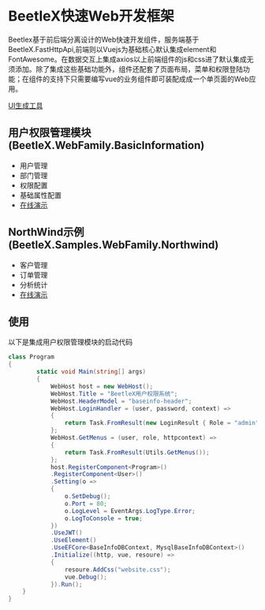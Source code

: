 # BeetleX快速Web开发框架
Beetlex基于前后端分离设计的Web快速开发组件，服务端基于BeetleX.FastHttpApi,前端则以Vuejs为基础核心默认集成element和FontAwesome。在数据交互上集成axios以上前端组件的js和css进了默认集成无须添加。除了集成这些基础功能外，组件还配套了页面布局，菜单和权限登陆功能；在组件的支持下只需要编写vue的业务组件即可装配成成一个单页面的Web应用。

[UI生成工具](https://beetlex-io.com/uieditor/)

## 用户权限管理模块 (BeetleX.WebFamily.BasicInformation)
- 用户管理
- 部门管理
- 权限配置
- 基础属性配置
- [在线演示](https://beetlex-io.com/systembase/)

## NorthWind示例 (BeetleX.Samples.WebFamily.Northwind)
- 客户管理
- 订单管理
- 分析统计
- [在线演示](https://beetlex-io.com/systembase/)
## 使用
以下是集成用户权限管理模块的启动代码
``` csharp
class Program
{
        static void Main(string[] args)
        {
            WebHost host = new WebHost();
            WebHost.Title = "BeetleX用户权限系统";
            WebHost.HeaderModel = "baseinfo-header";
            WebHost.LoginHandler = (user, password, context) =>
            {
                return Task.FromResult(new LoginResult { Role = "admin", Success = true });
            };
            WebHost.GetMenus = (user, role, httpcontext) =>
            {
                return Task.FromResult(Utils.GetMenus());
            };
            host.RegisterComponent<Program>()
            .RegisterComponent<User>()
            .Setting(o =>
            {
                o.SetDebug();
                o.Port = 80;
                o.LogLevel = EventArgs.LogType.Error;
                o.LogToConsole = true;
            })
            .UseJWT()
            .UseElement()
            .UseEFCore<BaseInfoDBContext, MysqlBaseInfoDBContext>()
            .Initialize((http, vue, resoure) =>
            {
                resoure.AddCss("website.css");
                vue.Debug();
            }).Run();
    }
}
```



